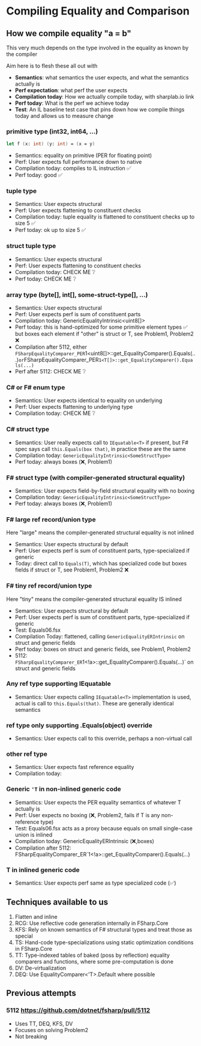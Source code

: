 # Compiling Equality and Comparison

## How we compile equality "a = b"

This very much depends on the type involved in the equality as known by the compiler

Aim here is to flesh these all out with
* **Semantics**: what semantics the user expects, and what the semantics actually is
* **Perf expectation**: what perf the user expects
* **Compilation today**: How we actually compile today, with sharplab.io link
* **Perf today**: What is the perf we achieve today
* **Test**: An IL baseline test case that pins down how we compile things today and allows us to measure change 

### primitive type (int32, int64, ...)

```fsharp
let f (x: int) (y: int) = (x = y)
```

* Semantics: equality on primitive (PER for floating point)
* Perf: User expects full performance down to native
* Compilation today: compiles to IL instruction ✅
* Perf today: good ✅

### tuple type

* Semantics: User expects structural
* Perf: User expects flattening to constituent checks
* Compilation today: tuple equality is flattened to constituent checks up to size 5 ✅
* Perf today: ok up to size 5 ✅
    
### struct tuple type

* Semantics: User expects structural
* Perf: User expects flattening to constituent checks
* Compilation today: CHECK ME ❔
* Perf today:  CHECK ME ❔

### array type (byte[], int[], some-struct-type[],  ...)

* Semantics: User expects structural
* Perf: User expects perf is sum of constituent parts
* Compilation today: GenericEqualityIntrinsic<uint8[]>
* Perf today:  this is hand-optimized for some primitive element types ✅ but boxes each element if "other" is struct or T, see Problem1, Problem2 ❌ 
* Compilation after 5112, either `FSharpEqualityComparer_PER`1<uint8[]>::get_EqualityComparer().Equals(...)` or `FSharpEqualityComparer_PER`1<T[]>::get_EqualityComparer().Equals(...)`
* Perf after 5112: CHECK ME ❔

### C# or F# enum type

* Semantics: User expects identical to equality on underlying
* Perf: User expects flattening to underlying type
* Compilation today: CHECK ME ❔

### C# struct type

* Semantics: User really expects call to `IEquatable<T>` if present, but F# spec says call `this.Equals(box that)`, in practice these are the same
* Compilation today: `GenericEqualityIntrinsic<SomeStructType>`
* Perf today: always boxes (❌, Problem1)

### F# struct type (with compiler-generated structural equality)

* Semantics: User expects field-by-field structural equality with no boxing
* Compilation today: `GenericEqualityIntrinsic<SomeStructType>`
* Perf today: always boxes (❌, Problem1)

### F# large ref record/union type

Here "large" means the compiler-generated structural equality is not inlined

* Semantics: User expects structural by default
* Perf: User expects perf is sum of constituent parts, type-specialized if generic
* Today: direct call to `Equals(T)`, which has specialized code but boxes fields if struct or T, see Problem1, Problem2 ❌

### F# tiny ref record/union type

Here "tiny" means the compiler-generated structural equality IS inlined

* Semantics: User expects structural by default
* Perf: User expects perf is sum of constituent parts, type-specialized if generic
* Test: Equals06.fsx
* Compilation Today: flattened, calling `GenericEqualityERIntrinsic` on struct and generic fields
* Perf today: boxes on struct and generic fields, see Problem1, Problem2
* 5112: `FSharpEqualityComparer_ER`1<!a>::get_EqualityComparer().Equals(...)` on struct and generic fields
       
### Any ref type supporting IEquatable<T>

* Semantics: User expects calling `IEquatable<T>` implementation is used, actual is call to `this.Equals(that)`. These are generally identical semantics

### ref type only supporting .Equals(object) override

* Semantics: User expects call to this override, perhaps a non-virtual call

### other ref type

* Semantics: User expects fast reference equality
* Compilation today: 

### Generic `'T` in non-inlined generic code

* Semantics: User expects the PER equality semantics of whatever T actually is  
* Perf: User expects no boxing (❌, Problem2, fails if T is any non-reference type)
* Test: Equals06.fsx acts as a proxy because equals on small single-case union is inlined
* Compilation today: GenericEqualityERIntrinsic (❌,boxes)
* Compilation after 5112: FSharpEqualityComparer_ER`1<!a>::get_EqualityComparer().Equals(...)

### T in inlined generic code

* Semantics: User expects perf same as type specialized code (✅)

## Techniques available to us
 
1. Flatten and inline
2. RCG: Use reflective code generation internally in FSharp.Core
3. KFS: Rely on known semantics of F# structural types and treat those as special
4. TS: Hand-code type-specializations using static optimization conditions in FSharp.Core
5. TT: Type-indexed tables of baked (poss by reflection) equality comparers and functions, where some pre-computation is done 
6. DV: De-virtualization
7. DEQ: Use EqualityComparer<'T>.Default where possible
 
## Previous attempts

### 5112 https://github.com/dotnet/fsharp/pull/5112

* Uses TT, DEQ, KFS, DV
* Focuses on solving Problem2
* Not breaking
